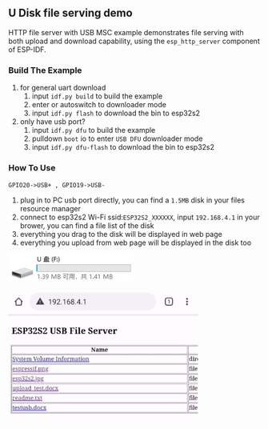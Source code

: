 
## U Disk file serving demo

HTTP file server with USB MSC example demonstrates file serving with both upload and download capability, using the `esp_http_server` component of ESP-IDF. 

### Build The Example

1. for general uart download
   1. input `idf.py build` to build the example
   2. enter or autoswitch to downloader mode
   3. input `idf.py flash` to download the bin to esp32s2
2. only have usb port?
   1. input `idf.py dfu` to build the example
   2. pulldown `boot` io to enter `USB DFU` downloader mode
   3. input `idf.py dfu-flash` to download the bin to esp32s2

### How To Use

```
GPIO20->USB+ , GPIO19->USB-
```
1. plug in to PC usb port directly, you can find a `1.5MB` disk in your files resource manager
2. connect to esp32s2 Wi-Fi ssid:`ESP32S2_XXXXXX`, input `192.168.4.1` in your brower, you can find a file list of the disk
3. everything you drag to the disk will be displayed in web page
4. everything you upload from web page will be displayed in the disk too


![](file_serving/_static/usb_cdc.jpg)

![](file_serving/_static/web_server.jpg)